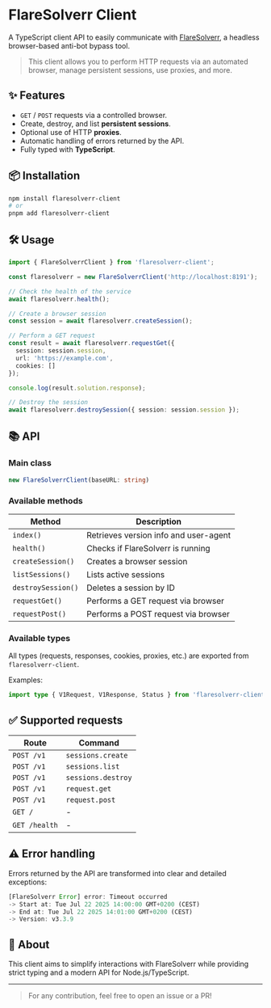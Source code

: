# FlareSolverr Client

A TypeScript client API to easily communicate with [FlareSolverr](https://github.com/FlareSolverr/FlareSolverr), a headless browser-based anti-bot bypass tool.

> This client allows you to perform HTTP requests via an automated browser, manage persistent sessions, use proxies, and more.

## ✨ Features

- `GET` / `POST` requests via a controlled browser.
- Create, destroy, and list **persistent sessions**.
- Optional use of HTTP **proxies**.
- Automatic handling of errors returned by the API.
- Fully typed with **TypeScript**.

## 📦 Installation

```bash
npm install flaresolverr-client
# or
pnpm add flaresolverr-client
```

## 🛠️ Usage

```ts
import { FlareSolverrClient } from 'flaresolverr-client';

const flaresolverr = new FlareSolverrClient('http://localhost:8191');

// Check the health of the service
await flaresolverr.health();

// Create a browser session
const session = await flaresolverr.createSession();

// Perform a GET request
const result = await flaresolverr.requestGet({
  session: session.session,
  url: 'https://example.com',
  cookies: []
});

console.log(result.solution.response);

// Destroy the session
await flaresolverr.destroySession({ session: session.session });
```

## 📚 API

### Main class

```ts
new FlareSolverrClient(baseURL: string)
```

### Available methods

| Method             | Description                           |
| ------------------ | ------------------------------------- |
| `index()`          | Retrieves version info and user-agent |
| `health()`         | Checks if FlareSolverr is running     |
| `createSession()`  | Creates a browser session             |
| `listSessions()`   | Lists active sessions                 |
| `destroySession()` | Deletes a session by ID               |
| `requestGet()`     | Performs a GET request via browser    |
| `requestPost()`    | Performs a POST request via browser   |

### Available types

All types (requests, responses, cookies, proxies, etc.) are exported from `flaresolverr-client`.

Examples:

```ts
import type { V1Request, V1Response, Status } from 'flaresolverr-client';
```

## ✅ Supported requests

| Route         | Command            |
| ------------- | ------------------ |
| `POST /v1`    | `sessions.create`  |
| `POST /v1`    | `sessions.list`    |
| `POST /v1`    | `sessions.destroy` |
| `POST /v1`    | `request.get`      |
| `POST /v1`    | `request.post`     |
| `GET /`       | -                  |
| `GET /health` | -                  |

## ⚠️ Error handling

Errors returned by the API are transformed into clear and detailed exceptions:

```ts
[FlareSolverr Error] error: Timeout occurred
-> Start at: Tue Jul 22 2025 14:00:00 GMT+0200 (CEST)
-> End at: Tue Jul 22 2025 14:01:00 GMT+0200 (CEST)
-> Version: v3.3.9
```

## 🧠 About

This client aims to simplify interactions with FlareSolverr while providing strict typing and a modern API for Node.js/TypeScript.

---

> For any contribution, feel free to open an issue or a PR!
